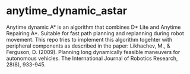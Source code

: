 # anytime_dynamic_astar
Anytime dynamic A* is an algorithm that combines D* Lite and Anytime Repairing A*. Suitable for fast path planning and replanning during robot movement.
This repo tries to implement this algorithm togehter with peripheral components as described in the paper: 
Likhachev, M., & Ferguson, D. (2009). Planning long dynamically feasible maneuvers for autonomous vehicles. The International Journal of Robotics Research, 28(8), 933-945.
